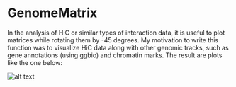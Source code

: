 # GenomeMatrix
In the analysis of HiC or similar types of interaction data, it is useful to 
plot matrices while rotating them by -45 degrees. My motivation to write this 
function was to visualize HiC data along with other genomic tracks, such as 
gene annotations (using ggbio) and chromatin marks. The result are plots like the
one below:

![alt text](https://pbs.twimg.com/media/DgVB7cMWsAE8Eec.jpg)
